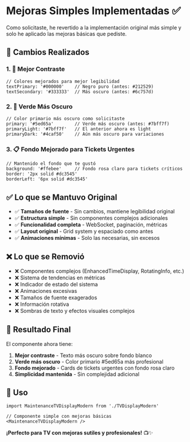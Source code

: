 # Mejoras Simples Implementadas ✅

Como solicitaste, he revertido a la implementación original más simple y solo he aplicado las mejoras básicas que pediste.

## 🎯 **Cambios Realizados**

### 1. **🎨 Mejor Contraste**
```tsx
// Colores mejorados para mejor legibilidad
textPrimary: '#000000'    // Negro puro (antes: #212529)
textSecondary: '#333333'  // Más oscuro (antes: #6c757d)
```

### 2. **💚 Verde Más Oscuro**
```tsx
// Color primario más oscuro como solicitaste
primary: '#5ed65a'        // Verde más oscuro (antes: #7bff7f)
primaryLight: '#7bff7f'   // El anterior ahora es light
primaryDark: '#4caf50'    // Aún más oscuro para variaciones
```

### 3. **📋 Fondo Mejorado para Tickets Urgentes**
```tsx
// Mantenido el fondo que te gustó
background: '#ffebee'     // Fondo rosa claro para tickets críticos
border: '2px solid #dc3545'
borderLeft: '6px solid #dc3545'
```

## ✅ **Lo que se Mantuvo Original**

- ✅ **Tamaños de fuente** - Sin cambios, mantiene legibilidad original
- ✅ **Estructura simple** - Sin componentes complejos adicionales
- ✅ **Funcionalidad completa** - WebSocket, paginación, métricas
- ✅ **Layout original** - Grid system y espaciado como antes
- ✅ **Animaciones mínimas** - Solo las necesarias, sin excesos

## ❌ **Lo que se Removió**

- ❌ Componentes complejos (EnhancedTimeDisplay, RotatingInfo, etc.)
- ❌ Sistema de tendencias en métricas
- ❌ Indicador de estado del sistema
- ❌ Animaciones excesivas
- ❌ Tamaños de fuente exagerados
- ❌ Información rotativa
- ❌ Sombras de texto y efectos visuales complejos

## 🎯 **Resultado Final**

El componente ahora tiene:

1. **Mejor contraste** - Texto más oscuro sobre fondo blanco
2. **Verde más oscuro** - Color primario #5ed65a más profesional
3. **Fondo mejorado** - Cards de tickets urgentes con fondo rosa claro
4. **Simplicidad mantenida** - Sin complejidad adicional

## 🚀 **Uso**

```tsx
import MaintenanceTVDisplayModern from './TVDisplayModern'

// Componente simple con mejoras básicas
<MaintenanceTVDisplayModern />
```

**¡Perfecto para TV con mejoras sutiles y profesionales!** 📺✨